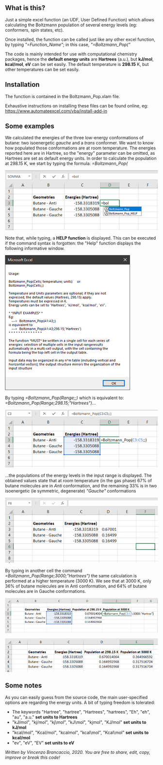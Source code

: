 ## What is this?
Just a simple excel function (an UDF, User Defined Function) which allows calculating the Boltzmann population of several energy levels (eg: conformers, spin states, etc).

Once installed, the function can be called just like any other excel function, by typing *"=Function_Name"*; in this case, *"=Boltzmann_Pop("*

The code is mainly intended for use with computational chemistry packages, hence the **default energy units** are **Hartrees** (a.u.), but **kJ/mol**, **kcal/mol**, **eV** can be set easily.
The default temperature is **298.15** K, but other temperatures can be set easily.

## Installation
The function is contained in the Boltzmann_Pop.xlam file.

Exhaustive instructions on installing these files can be found online, eg:
https://www.automateexcel.com/vba/install-add-in


## Some examples
We calculated the energies of the three low-energy conformations of butane: two isoenergetic *gauche* and a *trans* conformer.
We want to know how populated those conformations are at room temperature.
The energies reported here are in Hartree, so the "energy" parameter can be omitted, as Hartrees are set as default energy units.
In order to calculate the population at 298.15 K, we start by typing the formula:
*=Boltzmann_Pop(*

![](image/Im2.png)

Note that, while typing, a **HELP function** is displayed. This can be executed if the command syntax is forgotten: the "Help" function displays the following informative window.

![](image/Im5.png)

By typing
*=Boltzmann_Pop(Range;;)*
which is equivalent to:
*=Boltzmann_Pop(Range;298.15;"Hartrees")*...

![](image/Im3.png)

...the populations of the energy levels in the input range is displayed.
The obtained values state that at room temperature (in the gas phase) 67% of butane molecules are in *Anti* conformation, and the remaining 33% is in two isoenergetic (ie symmetric, degenerate) *"Gauche"* conformations

![](image/Im4.png)


By typing in another cell the command
*=Boltzmann_Pop(Range;3000;"Hartrees")*
the same calculation is performed at a higher temperature (3000 K).
We see that at 3000 K, only 36% of butane molecules are in Anti conformation, and 64% of butane molecules are in Gauche conformations.

![](image/Im6.png)

![](image/Im7.png)


## Some notes
As you can easily guess from the source code, the main user-specified options are regarding the energy units.
A bit of typing freedom is tolerated:
- The keywords  "Hartree", "hartree", "Hartrees", "hartrees", "Eh", "eh", "au", "a.u." **set units to Hartrees**
- "kJ/mol", "kj/mol", "kj\mol", "kJ\mol", "kjmol", "KJ/mol" **set units to kJ/mol** 
- "kcal/mol", "Kcal/mol", "kcalmol", "kcal\mol", "Kcal\mol" **set units to kcal/mol**
- "ev", "eV", "EV"  **set units to eV**



*Written by Vincenzo Brancaccio, 2020.
 You are free to share, edit, copy, improve or break this code!*

